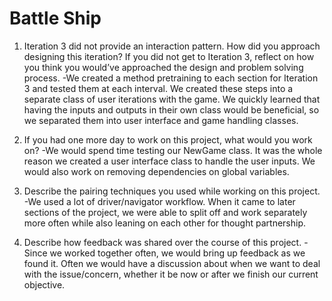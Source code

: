# Battle Ship


1. Iteration 3 did not provide an interaction pattern. How did you approach designing this iteration? If you did not get to Iteration 3, reflect on how you think you would’ve approached the design and problem solving process.
-We created a method pretraining to each section for Iteration 3 and tested them at each interval. We created these steps into a separate class of user iterations with the game.
We quickly learned that having the inputs and outputs in their own class would be beneficial, so we separated them into user interface and game handling classes.

3. If you had one more day to work on this project, what would you work on?
-We would spend time testing our NewGame class. It was the whole reason we created a user interface class to handle the user inputs.
We would also work on removing dependencies on global variables.

4. Describe the pairing techniques you used while working on this project.
-We used a lot of driver/navigator workflow. When it came to later sections of the project, we were able to split off and work separately more often while also leaning on each other for thought partnership.

5. Describe how feedback was shared over the course of this project.
-Since we worked together often, we would bring up feedback as we found it.
Often we would have a discussion about when we want to deal with the issue/concern, whether it be now or after we finish our current objective.
